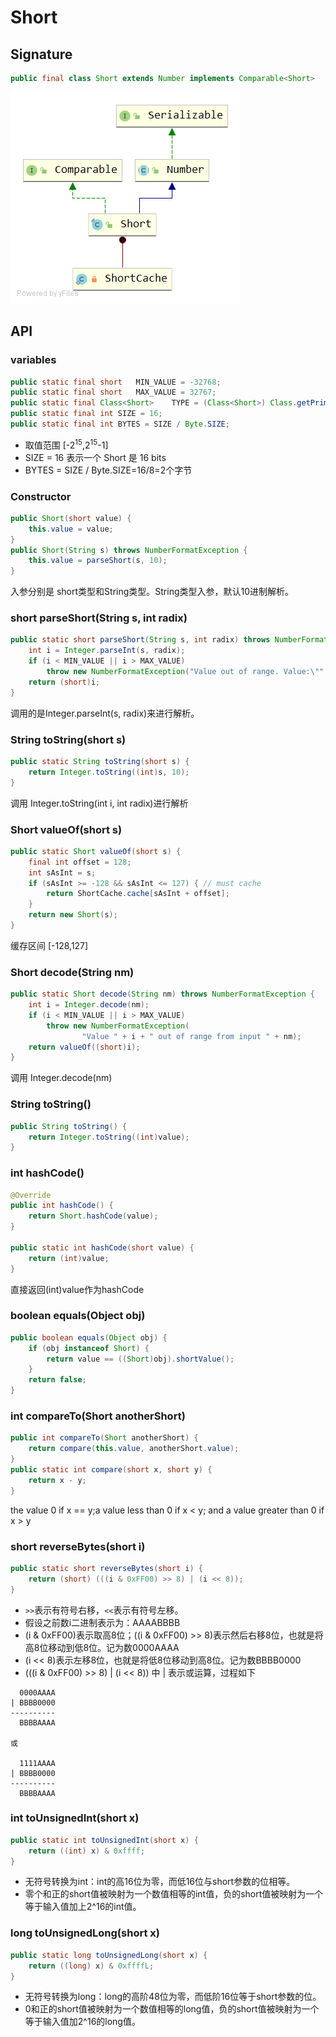 # Short
## Signature
```java
public final class Short extends Number implements Comparable<Short>
```
![](../images/Short-UML.png)

## API
### variables
```java
public static final short   MIN_VALUE = -32768;
public static final short   MAX_VALUE = 32767;
public static final Class<Short>    TYPE = (Class<Short>) Class.getPrimitiveClass("short");
public static final int SIZE = 16;
public static final int BYTES = SIZE / Byte.SIZE;
```
- 取值范围 [-2<sup>15</sup>,2<sup>15</sup>-1]
- SIZE = 16 表示一个 Short 是 16 bits
- BYTES = SIZE / Byte.SIZE=16/8=2个字节
### Constructor
```java
public Short(short value) {
    this.value = value;
}
public Short(String s) throws NumberFormatException {
    this.value = parseShort(s, 10);
}
```
入参分别是 short类型和String类型。String类型入参，默认10进制解析。
### short parseShort(String s, int radix)
```java
public static short parseShort(String s, int radix) throws NumberFormatException {
    int i = Integer.parseInt(s, radix);
    if (i < MIN_VALUE || i > MAX_VALUE)
        throw new NumberFormatException("Value out of range. Value:\"" + s + "\" Radix:" + radix);
    return (short)i;
}
```
调用的是Integer.parseInt(s, radix)来进行解析。

### String toString(short s)
```java
public static String toString(short s) {
    return Integer.toString((int)s, 10);
}
```
调用 Integer.toString(int i, int radix)进行解析

### Short valueOf(short s)
```java
public static Short valueOf(short s) {
    final int offset = 128;
    int sAsInt = s;
    if (sAsInt >= -128 && sAsInt <= 127) { // must cache
        return ShortCache.cache[sAsInt + offset];
    }
    return new Short(s);
}
```
缓存区间 [-128,127]

### Short decode(String nm)
```java
public static Short decode(String nm) throws NumberFormatException {
    int i = Integer.decode(nm);
    if (i < MIN_VALUE || i > MAX_VALUE)
        throw new NumberFormatException(
                "Value " + i + " out of range from input " + nm);
    return valueOf((short)i);
}
```
调用 Integer.decode(nm) 

### String toString()
```java
public String toString() {
    return Integer.toString((int)value);
}
```

### int hashCode()
```java
@Override
public int hashCode() {
    return Short.hashCode(value);
}

public static int hashCode(short value) {
    return (int)value;
}
```
直接返回(int)value作为hashCode

### boolean equals(Object obj)
```java
public boolean equals(Object obj) {
    if (obj instanceof Short) {
        return value == ((Short)obj).shortValue();
    }
    return false;
}
```

### int compareTo(Short anotherShort)
```java
public int compareTo(Short anotherShort) {
    return compare(this.value, anotherShort.value);
}
public static int compare(short x, short y) {
    return x - y;
}
```
the value 0 if x == y;a value less than 0 if x < y; and a value greater than 0 if x > y

### short reverseBytes(short i)
```java
public static short reverseBytes(short i) {
    return (short) (((i & 0xFF00) >> 8) | (i << 8));
}
```
- `>>`表示有符号右移，`<<`表示有符号左移。
- 假设之前数i二进制表示为：AAAABBBB
- (i & 0xFF00)表示取高8位；((i & 0xFF00) >> 8)表示然后右移8位，也就是将高8位移动到低8位。记为数0000AAAA
- (i << 8)表示左移8位，也就是将低8位移动到高8位。记为数BBBB0000
- (((i & 0xFF00) >> 8) | (i << 8)) 中 | 表示或运算，过程如下
```
  0000AAAA
| BBBB0000
----------
  BBBBAAAA

或

  1111AAAA
| BBBB0000
----------
  BBBBAAAA
```
### int toUnsignedInt(short x)
```java
public static int toUnsignedInt(short x) {
    return ((int) x) & 0xffff;
}
```
- 无符号转换为int：int的高16位为零，而低16位与short参数的位相等。 
- 零个和正的short值被映射为一个数值相等的int值，负的short值被映射为一个等于输入值加上2^16的int值。

### long toUnsignedLong(short x)
```java
public static long toUnsignedLong(short x) {
    return ((long) x) & 0xffffL;
}
```
- 无符号转换为long：long的高阶48位为零，而低阶16位等于short参数的位。 
- 0和正的short值被映射为一个数值相等的long值，负的short值被映射为一个等于输入值加2^16的long值。